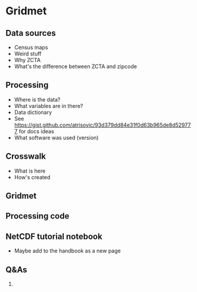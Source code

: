 # Gridmet

## Data sources

- Census maps
- Weird stuff
- Why ZCTA
- What's the difference between ZCTA and zipcode

## Processing

- Where is the data?
- What variables are in there?
- Data dictionary
- See https://gist.github.com/atrisovic/93d379dd84e31f0d63b965de8d529777 for docs ideas 
- What software was used (version)

## Crosswalk 

- What is here
- How's created

## Gridmet

## Processing code

## NetCDF tutorial notebook

- Maybe add to the handbook as a new page

## Q&As

1. 
